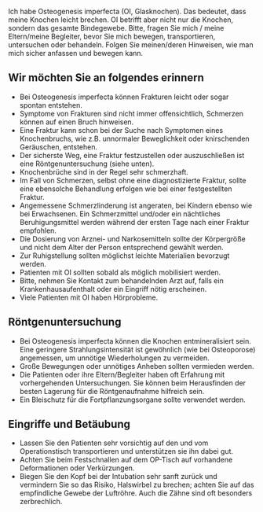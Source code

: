 Ich habe Osteogenesis imperfecta (OI, Glasknochen). Das bedeutet, dass meine Knochen leicht brechen. OI betrifft aber nicht nur die Knochen, sondern das gesamte Bindegewebe.
Bitte, fragen Sie mich / meine Eltern/meine Begleiter, bevor Sie mich bewegen, transportieren, untersuchen oder behandeln. Folgen Sie meinen/deren Hinweisen, wie man mich sicher anfassen und bewegen kann.

## Wir möchten Sie an folgendes erinnern
- Bei Osteogenesis imperfecta können Frakturen leicht oder sogar spontan entstehen.
- Symptome von Frakturen sind nicht immer offensichtlich, Schmerzen können auf einen Bruch hinweisen.
- Eine Fraktur kann schon bei der Suche nach Symptomen eines Knochenbruchs, wie z.B. unnormaler Beweglichkeit oder knirschenden Geräuschen, entstehen.
- Der sicherste Weg, eine Fraktur festzustellen oder auszuschließen ist eine Röntgenuntersuchung (siehe unten).
- Knochenbrüche sind in der Regel sehr schmerzhaft.
- Im Fall von Schmerzen, selbst ohne eine diagnostizierte Fraktur, sollte eine ebensolche Behandlung erfolgen wie bei einer festgestellten Fraktur.
- Angemessene Schmerzlinderung ist angeraten, bei Kindern ebenso wie bei Erwachsenen. Ein Schmerzmittel und/oder ein nächtliches Beruhigungsmittel werden während der ersten Tage nach einer Fraktur empfohlen.
- Die Dosierung von Arznei- und Narkosemitteln sollte der Körpergröße und nicht dem Alter der Person entsprechend gewählt werden.
- Zur Ruhigstellung sollten möglichst leichte Materialien bevorzugt werden.
- Patienten mit OI sollten sobald als möglich mobilisiert werden.
- Bitte, nehmen Sie Kontakt zum behandelnden Arzt auf, falls ein Krankenhausaufenthalt oder ein Eingriff nötig erscheinen.
- Viele Patienten mit OI haben Hörprobleme.

## Röntgenuntersuchung
- Bei Osteogenesis imperfecta können die Knochen entmineralisiert sein. Eine geringere Strahlungsintensität ist gewöhnlich (wie bei Osteoporose) angemessen, um unnötige Wiederholungen zu vermeiden.
- Große Bewegungen oder unnötiges Anheben sollten vermieden werden.
- Die Patienten oder ihre Eltern/Begleiter haben oft Erfahrung mit vorhergehenden Untersuchungen. Sie können beim Herausfinden der besten Lagerung für die Röntgenaufnahme hilfreich sein.
- Ein Bleischutz für die Fortpflanzungsorgane sollte verwendet werden.

## Eingriffe und Betäubung
- Lassen Sie den Patienten sehr vorsichtig auf den und vom Operationstisch transportieren und unterstützen sie ihn dabei gut.
- Achten Sie beim Festschnallen auf dem OP-Tisch auf vorhandene Deformationen oder Verkürzungen.
- Biegen Sie den Kopf bei der Intubation sehr sanft zurück und vermindern Sie so das Risiko, Halswirbel zu brechen; achten Sie auf das empfindliche Gewebe der Luftröhre. Auch die Zähne sind oft besonders zerbrechlich.